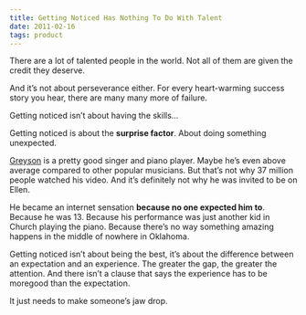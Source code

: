 ```yaml
---
title: Getting Noticed Has Nothing To Do With Talent
date: 2011-02-16
tags: product
---
```


There are a lot of talented people in the world. Not all of them are given the credit they deserve.

And it’s not about perseverance either. For every heart-warming success story you hear, there are many many more of failure.

Getting noticed isn’t about having the skills…

Getting noticed is about the **surprise factor**. About doing something unexpected.

[Greyson](https://www.youtube.com/watch?v=bxDlC7YV5is) is a pretty good singer and piano player. Maybe he’s even above average compared to other popular musicians. But that’s not why 37 million people watched his video. And it’s definitely not why he was invited to be on Ellen.

He became an internet sensation **because no one expected him to**. Because he was 13. Because his performance was just another kid in Church playing the piano. Because there’s no way something amazing happens in the middle of nowhere in Oklahoma.

Getting noticed isn’t about being the best, it’s about the difference between an expectation and an experience. The greater the gap, the greater the attention. And there isn’t a clause that says the experience has to be moregood than the expectation.

It just needs to make someone’s jaw drop.
